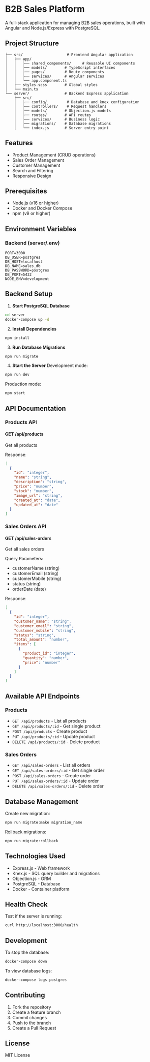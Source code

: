 # B2B Sales Platform

A full-stack application for managing B2B sales operations, built with Angular and Node.js/Express with PostgreSQL.

## Project Structure

```
├── src/                    # Frontend Angular application
│   ├── app/
│   │   ├── shared_components/     # Reusable UI components
│   │   ├── models/        # TypeScript interfaces
│   │   ├── pages/         # Route components
│   │   ├── services/      # Angular services
│   │   └── app.component.ts
│   ├── styles.scss        # Global styles
│   └── main.ts
└── server/                # Backend Express application
    ├── src/
    │   ├── config/         # Database and knex configuration
    │   ├── controllers/    # Request handlers
    │   ├── models/        # Objection.js models
    │   ├── routes/        # API routes
    │   ├── services/      # Business logic
    │   ├── migrations/    # Database migrations
    │   └── index.js       # Server entry point
```

## Features

- Product Management (CRUD operations)
- Sales Order Management
- Customer Management
- Search and Filtering
- Responsive Design

## Prerequisites

- Node.js (v16 or higher)
- Docker and Docker Compose
- npm (v9 or higher)

## Environment Variables

### Backend (server/.env)
```
PORT=3000
DB_USER=postgres
DB_HOST=localhost
DB_NAME=sales_db
DB_PASSWORD=postgres
DB_PORT=5432
NODE_ENV=development
```

## Backend Setup

1. **Start PostgreSQL Database**
```bash
cd server
docker-compose up -d
```

2. **Install Dependencies**
```bash
npm install
```

3. **Run Database Migrations**
```bash
npm run migrate
```

4. **Start the Server**
Development mode:
```bash
npm run dev
```

Production mode:
```bash
npm start
```

## API Documentation

### Products API

#### GET /api/products
Get all products

Response:
```json
[
  {
    "id": "integer",
    "name": "string",
    "description": "string",
    "price": "number",
    "stock": "number",
    "image_url": "string",
    "created_at": "date",
    "updated_at": "date"
  }
]
```

### Sales Orders API

#### GET /api/sales-orders
Get all sales orders

Query Parameters:
- customerName (string)
- customerEmail (string)
- customerMobile (string)
- status (string)
- orderDate (date)

Response:
```json
[
  {
    "id": "integer",
    "customer_name": "string",
    "customer_email": "string",
    "customer_mobile": "string",
    "status": "string",
    "total_amount": "number",
    "items": [
      {
        "product_id": "integer",
        "quantity": "number",
        "price": "number"
      }
    ]
  }
]
```

## Available API Endpoints

### Products
- `GET /api/products` - List all products
- `GET /api/products/:id` - Get single product
- `POST /api/products` - Create product
- `PUT /api/products/:id` - Update product
- `DELETE /api/products/:id` - Delete product

### Sales Orders
- `GET /api/sales-orders` - List all orders
- `GET /api/sales-orders/:id` - Get single order
- `POST /api/sales-orders` - Create order
- `PUT /api/sales-orders/:id` - Update order
- `DELETE /api/sales-orders/:id` - Delete order

## Database Management

Create new migration:
```bash
npm run migrate:make migration_name
```

Rollback migrations:
```bash
npm run migrate:rollback
```

## Technologies Used

- Express.js - Web framework
- Knex.js - SQL query builder and migrations
- Objection.js - ORM
- PostgreSQL - Database
- Docker - Container platform

## Health Check

Test if the server is running:
```bash
curl http://localhost:3000/health
```

## Development

To stop the database:
```bash
docker-compose down
```

To view database logs:
```bash
docker-compose logs postgres
```

## Contributing

1. Fork the repository
2. Create a feature branch
3. Commit changes
4. Push to the branch
5. Create a Pull Request

## License

MIT License